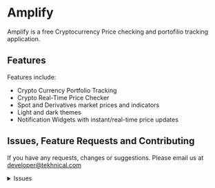 # Amplify

Amplify is a free Cryptocurrency Price checking and portofilio tracking application.

## Features

Features include:
* Crypto Currency Portfolio Tracking
* Crypto Real-Time Price Checker
* Spot and Derivatives market prices and indicators
* Light and dark themes
* Notification Widgets with instant/real-time price updates

## Issues, Feature Requests and Contributing

If you have any requests, changes or suggestions. Please email us at developer@tekhnical.com 

<details><summary>Issues</summary>

## FAQ

[See our website.](https://tekhnical.com/amplify
You can also reach out to us on [Twitter](https://twitter.com/tekkaadan).

## Disclaimer

The developer of this application does not have any affiliation with the content providers available.
